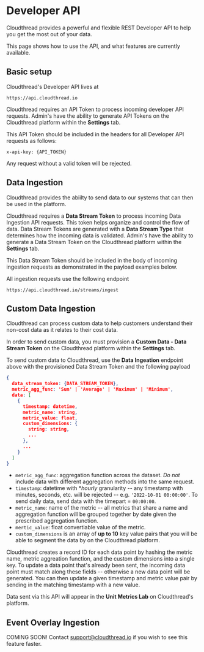# Developer API

Cloudthread provides a powerful and flexible REST Developer API to help you get the most out of your data.

This page shows how to use the API, and what features are currently available.

## Basic setup

Cloudthread's Developer API lives at

`https://api.cloudthread.io`

Cloudthread requires an API Token to process incoming developer API requests. Admin's have the ability to generate API Tokens on the Cloudthread platform within the **Settings** tab.

This API Token should be included in the headers for all Developer API requests as follows:

`x-api-key: {API_TOKEN}`

Any request without a valid token will be rejected.

## Data Ingestion

Cloudthread provides the abiilty to send data to our systems that can then be used in the platform.

Cloudthread requires a **Data Stream Token** to process incoming Data Ingestion API requests. This token helps organize and control the flow of data. Data Stream Tokens are generated with a **Data Stream Type** that determines how the incoming data is validated. Admin's have the ability to generate a Data Stream Token on the Cloudthread platform within the **Settings** tab.

This Data Stream Token should be included in the body of incoming ingestion requests as demonstrated in the payload examples below.

All ingestion requests use the following endpoint

`https://api.cloudthread.io/streams/ingest`

## Custom Data Ingestion

Cloudthread can process custom data to help customers understand their non-cost data as it relates to their cost data.

In order to send custom data, you must provision a **Custom Data - Data Stream Token** on the Cloudthread platform within the **Settings** tab.

To send custom data to Cloudthread, use the **Data Ingeation** endpoint above with the provisioned Data Stream Token and the following payload

```json
{
  data_stream_token: {DATA_STREAM_TOKEN},
  metric_agg_func: 'Sum' | 'Average' | 'Maximum' | 'Minimum',
  data: [
    {
      timestamp: datetime,
      metric_name: string,
      metric_value: float,
      custom_dimensions: {
        string: string,
        ...
      },
      ...
    }
  ]
}
```

* `metric_agg_func`: aggregation function across the dataset. *Do not* include data with different aggregation methods into the same request.
* `timestamp`: datetime with **hourly* granularity -- any timestamp with minutes, seconds, etc. will be rejected -- e.g. `'2022-10-01 00:00:00'`. To send daily data, send data with the timepart = `00:00:00`.
* `metric_name`: name of the metric -- all metrics that share a name and aggregation function will be grouped together by date given the prescribed aggregation function.
* `mertic_value`: float convertiable value of the metric.
* `custom_dimensions` is an array of **up to 10** key value pairs that you will be able to segment the data by on the Cloudthread platform.

Cloudthread creates a record ID for each data point by hashing the metric name, metric aggreation function, and the custom dimensions into a single key. To update a data point that's already been sent, the incoming data point must match along these fields -- otherwise a new data point will be generated. You can then update a given timestamp and metric value pair by sending in the matching timestamp with a new value.

Data sent via this API will appear in the **Unit Metrics Lab** on Cloudthread's platform.

## Event Overlay Ingestion

COMING SOON! Contact support@cloudthread.io if you wish to see this feature faster.
